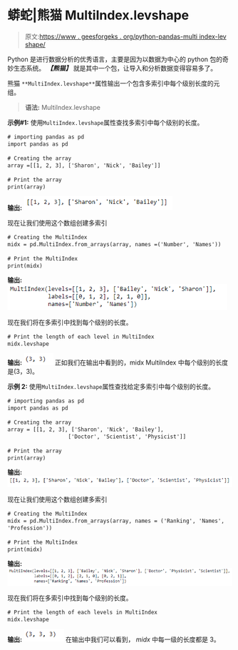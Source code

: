 # 蟒蛇|熊猫 MultiIndex.levshape

> 原文:[https://www . geesforgeks . org/python-pandas-multi index-lev shape/](https://www.geeksforgeeks.org/python-pandas-multiindex-levshape/)

Python 是进行数据分析的优秀语言，主要是因为以数据为中心的 python 包的奇妙生态系统。 ***【熊猫】*** 就是其中一个包，让导入和分析数据变得容易多了。

熊猫 `**MultiIndex.levshape**`属性输出一个包含多索引中每个级别长度的元组。

> **语法:** MultiIndex.levshape

**示例#1:** 使用`MultiIndex.levshape`属性查找多索引中每个级别的长度。

```
# importing pandas as pd
import pandas as pd

# Creating the array
array =[[1, 2, 3], ['Sharon', 'Nick', 'Bailey']]

# Print the array
print(array)
```

**输出:**
![](img/12ecee1bf81f73cdf3cf18dfe730920d.png)

现在让我们使用这个数组创建多索引

```
# Creating the MultiIndex
midx = pd.MultiIndex.from_arrays(array, names =('Number', 'Names'))

# Print the MultiIndex
print(midx)
```

**输出:**
![](img/1eae73d45c2679c5ff140274d8e435ba.png)

现在我们将在多索引中找到每个级别的长度。

```
# Print the length of each level in MultiIndex
midx.levshape
```

**输出:**
![](img/f7ba81650c4d4dfdb154d7a4591eae91.png)
正如我们在输出中看到的，midx MultiIndex 中每个级别的长度是(3，3)。

**示例 2:** 使用`MultiIndex.levshape`属性查找给定多索引中每个级别的长度。

```
# importing pandas as pd
import pandas as pd

# Creating the array
array = [[1, 2, 3], ['Sharon', 'Nick', 'Bailey'],
                   ['Doctor', 'Scientist', 'Physicist']]

# Print the array
print(array)
```

**输出:**
![](img/aac6d50c74c2e2a467889328893e477f.png)

现在让我们使用这个数组创建多索引

```
# Creating the MultiIndex
midx = pd.MultiIndex.from_arrays(array, names = ('Ranking', 'Names', 'Profession'))

# Print the MultiIndex
print(midx)
```

**输出:**
![](img/24ab6ffdd886b98f6d75557c194f205e.png)

现在我们将在多索引中找到每个级别的长度。

```
# Print the length of each levels in MultiIndex
midx.levshape
```

**输出:**
![](img/d0ca088fece2c0a2f2d585ede662e8e9.png)
在输出中我们可以看到， *midx* 中每一级的长度都是 3。